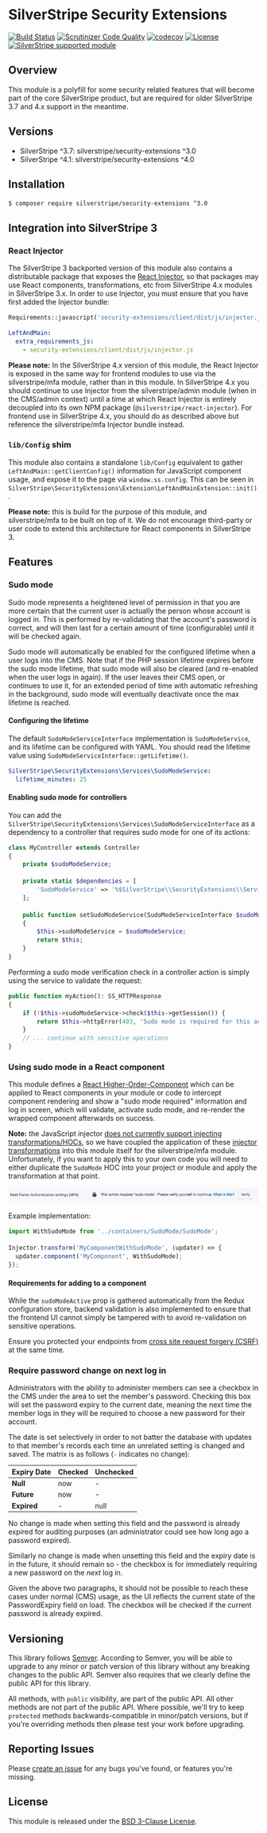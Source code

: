 # SilverStripe Security Extensions

[![Build Status](https://travis-ci.com/silverstripe/silverstripe-security-extensions.svg?branch=master)](https://travis-ci.com/silverstripe/silverstripe-security-extensions)
[![Scrutinizer Code Quality](https://scrutinizer-ci.com/g/silverstripe/silverstripe-security-extensions/badges/quality-score.png?b=master)](https://scrutinizer-ci.com/g/silverstripe/silverstripe-security-extensions/?branch=master)
[![codecov](https://codecov.io/gh/silverstripe/silverstripe-security-extensions/branch/master/graph/badge.svg)](https://codecov.io/gh/silverstripe/silverstripe-security-extensions)
[![License](https://poser.pugx.org/silverstripe/security-extensions/license.svg)](https://github.com/silverstripe/silverstripe-security-extensions#license)
[![SilverStripe supported module](https://img.shields.io/badge/silverstripe-supported-0071C4.svg)](https://www.silverstripe.org/software/addons/silverstripe-commercially-supported-module-list/)

## Overview

This module is a polyfill for some security related features that will become part of the core SilverStripe
product, but are required for older SilverStripe 3.7 and 4.x support in the meantime.

## Versions

* SilverStripe ^3.7: silverstripe/security-extensions ^3.0
* SilverStripe ^4.1: silverstripe/security-extensions ^4.0

## Installation

```
$ composer require silverstripe/security-extensions ^3.0
```

## Integration into SilverStripe 3

### React Injector

The SilverStripe 3 backported version of this module also contains a distributable package that exposes the
[React Injector](https://github.com/silverstripe/react-injector), so that packages may use React components,
transformations, etc from SilverStripe 4.x modules in SilverStripe 3.x. In order to use Injector, you must ensure
that you have first added the Injector bundle:

```php
Requirements::javascript('security-extensions/client/dist/js/injector.js');
```

```yaml
LeftAndMain:
  extra_requirements_js:
    - security-extensions/client/dist/js/injector.js
```

**Please note:** In the SilverStripe 4.x version of this module, the React Injector is exposed in the same way for
frontend modules to use via the silverstripe/mfa module, rather than in this module. In SilverStripe 4.x you should
continue to use Injector from the silverstripe/admin module (when in the CMS/admin context) until a time at which
React Injector is entirely decoupled into its own NPM package (`@silverstripe/react-injector`). For frontend use
in SilverStripe 4.x, you should do as described above but reference the silverstripe/mfa Injector bundle instead.

### `lib/Config` shim

This module also contains a standalone `lib/Config` equivalent to gather `LeftAndMain::getClientConfig()` information
for JavaScript component usage, and expose it to the page via `window.ss.config`. This can be seen in
`SilverStripe\SecurityExtensions\Extension\LeftAndMainExtension::init()`.

**Please note:** this is build for the purpose of this module, and silverstripe/mfa to be built on top of it. We do
not encourage third-party or user code to extend this architecture for React components in SilverStripe 3.

## Features

### Sudo mode

Sudo mode represents a heightened level of permission in that you are more certain that the current user is actually
the person whose account is logged in. This is performed by re-validating that the account's password is correct, and
will then last for a certain amount of time (configurable) until it will be checked again.

Sudo mode will automatically be enabled for the configured lifetime when a user logs into the CMS. Note that if the
PHP session lifetime expires before the sudo mode lifetime, that sudo mode will also be cleared (and re-enabled when
the user logs in again). If the user leaves their CMS open, or continues to use it, for an extended period of time
with automatic refreshing in the background, sudo mode will eventually deactivate once the max lifetime is reached.

#### Configuring the lifetime

The default `SudoModeServiceInterface` implementation is `SudoModeService`, and its lifetime can be configured with
YAML. You should read the lifetime value using `SudoModeServiceInterface::getLifetime()`.

```yaml
SilverStripe\SecurityExtensions\Services\SudoModeService:
  lifetime_minutes: 25
```

#### Enabling sudo mode for controllers

You can add the `SilverStripe\SecurityExtensions\Services\SudoModeServiceInterface` as a dependency to a controller
that requires sudo mode for one of its actions:

```php
class MyController extends Controller
{
    private $sudoModeService;

    private static $dependencies = [
        'SudoModeService' => '%$SilverStripe\\SecurityExtensions\\Service\\SudoModeServiceInterface',
    ];

    public function setSudoModeService(SudoModeServiceInterface $sudoModeService): self
    {
        $this->sudoModeService = $sudoModeService;
        return $this;
    }
}
```

Performing a sudo mode verification check in a controller action is simply using the service to validate the request:

```php
public function myAction(): SS_HTTPResponse
{
    if (!$this->sudoModeService->check($this->getSession()) {
        return $this->httpError(403, 'Sudo mode is required for this action');
    }
    // ... continue with sensitive operations
}
```

### Using sudo mode in a React component

This module defines a [React Higher-Order-Component](https://reactjs.org/docs/higher-order-components.html) which can
be applied to React components in your module or code to intercept component rendering and show a "sudo mode required"
information and log in screen, which will validate, activate sudo mode, and re-render the wrapped component afterwards
on success.

**Note:** the JavaScript injector [does not currently support injecting transformations/HOCs](https://github.com/silverstripe/react-injector/issues/4),
so we have coupled the application of these [injector transformations](https://docs.silverstripe.org/en/4/developer_guides/customising_the_admin_interface/reactjs_redux_and_graphql/#transforming-services-using-middleware)
into this module itself for the silverstripe/mfa module. Unfortunately, if you want to apply this to your own code
you will need to either duplicate the `SudoMode` HOC into your project or module and apply the transformation at that
point.

![Sudo mode HOC example](docs/_images/sudomode.png)

Example implementation:

```jsx
import WithSudoMode from '../containers/SudoMode/SudoMode';

Injector.transform('MyComponentWithSudoMode', (updater) => {
  updater.component('MyComponent', WithSudoMode);
});
```

#### Requirements for adding to a component

While the `sudoModeActive` prop is gathered automatically from the Redux configuration store, backend validation is
also implemented to ensure that the frontend UI cannot simply be tampered with to avoid re-validation on sensitive
operations.

Ensure you protected your endpoints from [cross site request forgery (CSRF)](https://docs.silverstripe.org/en/4/developer_guides/forms/form_security/#cross-site-request-forgery-csrf)
at the same time.

### Require password change on next log in

Administrators with the ability to administer members can see a checkbox in the CMS under the area to set the member's password.
Checking this box will set the password expiry to the current date, meaning the next time the member logs in they will be required to choose a new password for their account.

The date is set selectively in order to not batter the database with updates to that member's records each time an unrelated setting is changed and saved. The matrix is as follows (`-` indicates no change):

 Expiry Date  | Checked   | Unchecked
--------------|-----------|-----------
 **Null**     | now       | -
 **Future**   | now       | -
 **Expired**  | -         | null

No change is made when setting this field and the password is already expired for auditing purposes (an administrator could see how long ago a password expired).

Similarly no change is made when unsetting this field and the expiry date is in the future, it should remain so - the checkbox is for immediately requiring a new password on the _next_ log in.

Given the above two paragraphs, it should not be possible to reach these cases under normal (CMS) usage, as the UI reflects the current state of the PasswordExpiry field on load. The checkbox will be checked if the current password is already expired.

## Versioning

This library follows [Semver](http://semver.org). According to Semver,
you will be able to upgrade to any minor or patch version of this library
without any breaking changes to the public API. Semver also requires that
we clearly define the public API for this library.

All methods, with `public` visibility, are part of the public API. All
other methods are not part of the public API. Where possible, we'll try
to keep `protected` methods backwards-compatible in minor/patch versions,
but if you're overriding methods then please test your work before upgrading.

## Reporting Issues

Please [create an issue](https://github.com/creative-commoners/silverstripe-security-extensions/issues)
for any bugs you've found, or features you're missing.

## License

This module is released under the [BSD 3-Clause License](LICENSE.md).
